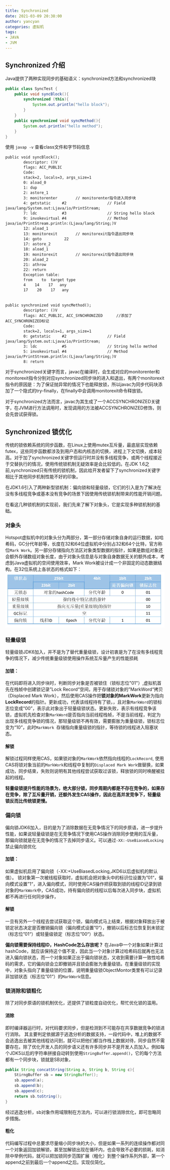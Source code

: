 ```yaml
---
title: Synchronized
date: 2021-03-09 20:38:00
author: yancyan
categories: 虚拟机
tags:
- JAVA
- JVM
---
```


## Synchronized 介绍
Java提供了两种实现同步的基础语义：synchronized方法和synchronized块
```java
public class SyncTest {
    public void syncBlock(){
        synchronized (this){
            System.out.println("hello block");
        }
    }
    public synchronized void syncMethod(){
        System.out.println("hello method");
    }
}
```
使用 `javap -v` 查看class文件和字节码信息
```text
public void syncBlock();
        descriptor: ()V
        flags: ACC_PUBLIC
        Code:
        stack=2, locals=3, args_size=1
        0: aload_0
        1: dup
        2: astore_1
        3: monitorenter        // monitorenter指令进入同步块
        4: getstatic     #2                  // Field java/lang/System.out:Ljava/io/PrintStream;
        7: ldc           #3                  // String hello block
        9: invokevirtual #4                  // Method java/io/PrintStream.println:(Ljava/lang/String;)V
        12: aload_1
        13: monitorexit        // monitorexit指令退出同步块
        14: goto          22
        17: astore_2
        18: aload_1
        19: monitorexit        // monitorexit指令退出同步块
        20: aload_2
        21: athrow
        22: return
        Exception table:
        from    to  target type
        4    14    17   any
        17    20    17   any


public synchronized void syncMethod();
        descriptor: ()V
        flags: ACC_PUBLIC, ACC_SYNCHRONIZED      //添加了ACC_SYNCHRONIZED标记
        Code:
        stack=2, locals=1, args_size=1
        0: getstatic     #2                  // Field java/lang/System.out:Ljava/io/PrintStream;
        3: ldc           #5                  // String hello method
        5: invokevirtual #4                  // Method java/io/PrintStream.println:(Ljava/lang/String;)V
        8: return

```

对于synchronized关键字而言，javac在编译时，会生成对应的monitorenter和monitorexit指令分别对应synchronized同步块的进入和退出，有两个monitorexit指令的原因是：为了保证抛异常的情况下也能释放锁，所以javac为同步代码块添加了一个隐式的try-finally，在finally中会调用monitorexit命令释放锁。

对于synchronized方法而言，javac为其生成了一个ACCSYNCHRONIZED关键字，在JVM进行方法调用时，发现调用的方法被ACCSYNCHRONIZED修饰，则会先尝试获得锁。

## Synchronized 锁优化

传统的锁依赖系统的同步函数，在Linux上使用mutex互斥量，最底层实现依赖futex，这些同步函数都涉及到用户态和内核态的切换，进程上下文切换，成本较高。对于加了synchronized关键字但运行时并没有多线程竞争，或两个线程接近于交替执行的情况，使用传统锁机制无疑效率是会比较低的。在JDK 1.6之前,synchronized只有传统的锁机制，因此给开发者留下了synchronized关键字相比于其他同步机制性能不好的印象。

在JDK1.6引入了两种新型锁机制：偏向锁和轻量级锁，它们的引入是为了解决在没有多线程竞争或基本没有竞争的场景下因使用传统锁机制带来的性能开销问题。

在看这几种锁机制的实现前，我们先来了解下对象头，它是实现多种锁机制的基础。
### 对象头

Hotspot虚拟机中的对象头分为两部分，第一部分存储对象自身的运行数据，如哈希码，GC分代年龄等，长度在32和64位虚拟机中分别占32和64个比特，官方称位`Mark Work`。另一部分存储指向方法区对象类型数据的指针，如果是数组对象还会额外存储数组对象长度，由于对象头信息是与对象自身数据无关的额外成本，考虑到Java虚拟机的空间使用效率，Mark Work被设计成一个非固定的动态数据结构。在32位系统上各状态的格式如下：
![对象头](/images/object_header.png)

### 轻量级锁
轻量级锁JDK6加入，并不是为了替代重量级锁，设计初衷是为了在没有多线程竞争的情况下，减少传统重量级锁使用操作系统互斥量产生的性能损耗

#### 加锁：
在代码即将进入同步块时，判断同步对象是否被锁住（锁标志位"01"）,虚拟机首先在栈帧中创建锁记录”Lock Record“空间，用于存储锁对象的”MarkWord“拷贝（Displaced Mark Work），然后使用CAS操作把**锁对象的MarkWork**更新为指向**LockRecord**的指针。更新成功，代表该线程持有了锁，，且对象`MarkWord`的锁标志位变成“00”，表示此对象出于轻量级锁状态。更新失败，表示有线程竞争该锁，虚拟机先检查对象`MarkWord`是否指向当前线程栈帧，不是当前线程，判定为出现多线程竞争锁的情况，那轻量级锁不再有效，需要膨胀为重量级锁，锁标志位变为“10”，此时`MarkWork `存储指向重量级锁的指针，等待锁的线程进入阻塞状态。

#### 解锁
解锁过程同样使用CAS，如果锁对象的`MarkWork`依然指向线程的`LockRecord`, 使用CAS将锁对象当前的`MarkWork`和线程中复制的`Displaced Mark Work`做替换，如果成功，同步结束，失败则说明有其他线程尝试获取过该锁，释放锁的同时唤醒被挂起的线程。

**轻量级锁提升性能的场景为，绝大部分锁，同步周期内都是不存在竞争的，如果存在竞争，除了互斥量开销，还额外发生CAS操作，因此在高并发竞争下，轻量级锁反而比传统锁更慢。**

### 偏向锁

偏向锁JDK6加入，目的是为了消除数据在无竞争情况下的同步原语，进一步提升性能，如果说轻量级锁是在无竞争情况下使用CAS操作消除同步使用的互斥量，那偏向锁就是在无竞争的情况下去掉同步语义。可以通过`-XX:-UseBiasedLocking`禁止偏向锁优化

#### 加锁：
如果虚拟机启用了偏向锁（-XX:+UseBiasedLocking,JKD6以后虚拟机的默认值）。
锁对象第一次被线程获取时，虚拟机会把对象头中的标识位设置为”01“，偏向模式设置”1“，进入偏向模式，同时使用CAS操作把获取到锁的线程ID记录到锁对象的`MarkWork`中，CAS成功，持有偏向锁的线程以后每次进入同步块，虚拟机都不再进行任何同步操作，

#### 解锁
一旦有另外一个线程去尝试获取这个锁，偏向模式马上结束，根据对象释放出于被锁定状态决定是否撤销偏向锁（偏向模式设置”0“），撤销以后标志位恢复到未锁定（标志位”01“）或轻量级锁定（标志位”00“）状态。

**偏向锁需要保持线程ID，HashCode怎么存放呢？**
在Java中一个对象如果计算过hashCode，就应该保持这个值不变，因此当一个对象计算过哈希码后就再也无法进入偏向锁状态，而一个对象如果正出于偏向锁状态，又收到需要计算一致性哈希码的需求，它的偏向锁会立即撤销并且锁会膨胀为重量级锁。在重量级锁的实现中，对象头指向了重量级锁的位置，说明重量级锁ObjectMontor类里有可以记录非加锁状态（标志位”01“）的`MarkWork`信息。

### 锁消除和锁粗化
除了对同步原语的锁机制优化，还提供了锁粒度自动优化，帮忙优化锁的滥用。
#### 消除
即时编译器运行时，对代码要求同步，但是检测到不可能存在共享数据竞争的锁进行消除。
其主要判定依据源于逃逸分析的数据支持，一段代码中，堆上的数据不会逃逸出去被其他线程访问到，就可以把他们都当作栈上数据对待，同步自然不需要存在。除了优化开发人员的同步语义还有许多同步并不是开发人员加入。例如每个JDK5以后的字符串拼接自动转到使用`StringBuffer.append()`，它的每个方法都有一个同步块，锁就是SB对象，
```java
public String concatString(String a, String b, String c){
    StirngBuffer sb = new StringBuffer();
    sb.append(a);
    sb.append(b);
    sb.append(c);
    return sb.toString();
}
```
经过逃逸分析，sb对象作用域限制在方法内，可以进行锁消除优化，即可忽略同步措施。

#### 粗化

代码编写过程中总要求尽量缩小同步块的大小，但是如果一系列的连续操作都对同一个对象返回加锁解锁，甚至加解锁出现在循环内，也会导致不必要的损耗，如消除中举例代码，就可以把加锁同步范围扩展（粗化）到整个操作系列外部，第一个append之前到最后一个append之后。实现仅简化。